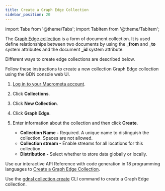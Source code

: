 ```yaml
---
title: Create a Graph Edge Collection
sidebar_position: 20
---
```


import Tabs from '@theme/Tabs';
import TabItem from '@theme/TabItem';

The [Graph Edge collection](../../collections/graph-edge/) is a form of document collection. It is used define relationships between two documents by using the **_from** and **_to** system attributes and the document **_id** system attribute.

Different ways to create edge collections are described below.

<Tabs groupId="operating-systems">
<TabItem value="console" label="Web Console">

Follow these instructions to create a new collection Graph Edge collection using the GDN console web UI.

1. [Log in to your Macrometa account](https://auth-play.macrometa.io/).
2. Click **Collections**.
3. Click **New Collection**.
4. Click **Graph Edge**.
5. Enter information about the collection and then click **Create**.

   - **Collection Name -** Required. A unique name to distinguish the collection. Spaces are not allowed.
   - **Collection stream -** Enable streams for all locations for this collection.
   - **Distribution -** Select whether to store data globally or locally.

</TabItem>
<TabItem value="api" label="REST API">

Use our interactive API Reference with code generation in 18 programming languages to [Create a Graph Edge Collection](https://www.macrometa.com/docs/api#/operations/handleCommandPost:CreateCollection).

</TabItem>
<TabItem value="cli" label="CLI">

Use the [gdnsl collection create](../../cli/collections-cli#gdnsl-collection-create) CLI command to create a
Graph Edge collection.

</TabItem>
</Tabs>
